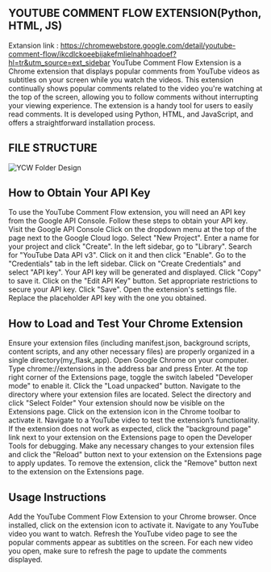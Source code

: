 ## YOUTUBE COMMENT FLOW EXTENSION(Python, HTML, JS)
Extansion link : https://chromewebstore.google.com/detail/youtube-comment-flow/ikcdlckoeebijakefmlielnahhoadoef?hl=tr&utm_source=ext_sidebar
YouTube Comment Flow Extension is a Chrome extension that displays popular comments from
YouTube videos as subtitles on your screen while you watch the videos. This extension continually
shows popular comments related to the video you're watching at the top of the screen, allowing you 
to follow comments without interrupting your viewing experience. The extension is a handy tool for 
users to easily read comments. It is developed using Python, HTML, and JavaScript, and offers a 
straightforward installation process.
## FILE STRUCTURE
![YCW Folder Design](https://github.com/user-attachments/assets/e7669545-fab0-46d6-94f0-c84bd3f53ab1)
## How to Obtain Your API Key
To use the YouTube Comment Flow extension, you will need an API key from the Google API Console. Follow these steps to obtain your API key.
Visit the Google API Console
Click on the dropdown menu at the top of the page next to the Google Cloud logo.
Select "New Project".
Enter a name for your project and click "Create".
In the left sidebar, go to "Library".
Search for "YouTube Data API v3".
Click on it and then click "Enable".
Go to the "Credentials" tab in the left sidebar.
Click on "Create Credentials" and select "API key".
Your API key will be generated and displayed. Click "Copy" to save it.
Click on the "Edit API Key" button.
Set appropriate restrictions to secure your API key.
Click "Save".
Open the extension's settings file.
Replace the placeholder API key with the one you obtained.
## How to Load and Test Your Chrome Extension
Ensure your extension files (including manifest.json, background scripts, content scripts, and any other necessary files) are properly organized in a single directory(my_flask_app).
Open Google Chrome on your computer. Type chrome://extensions in the address bar and press Enter.
At the top right corner of the Extensions page, toggle the switch labeled "Developer mode" to enable it.
Click the "Load unpacked" button.
Navigate to the directory where your extension files are located.
Select the directory and click "Select Folder"
Your extension should now be visible on the Extensions page.
Click on the extension icon in the Chrome toolbar to activate it.
Navigate to a YouTube video to test the extension’s functionality.
If the extension does not work as expected, click the "background page" link next to your extension on the Extensions page to open the Developer Tools for debugging.
Make any necessary changes to your extension files and click the "Reload" button next to your extension on the Extensions page to apply updates.
To remove the extension, click the "Remove" button next to the extension on the Extensions page.
## Usage Instructions
Add the YouTube Comment Flow Extension to your Chrome browser.
Once installed, click on the extension icon to activate it.
Navigate to any YouTube video you want to watch.
Refresh the YouTube video page to see the popular comments appear as subtitles on the screen.
For each new video you open, make sure to refresh the page to update the comments displayed.
